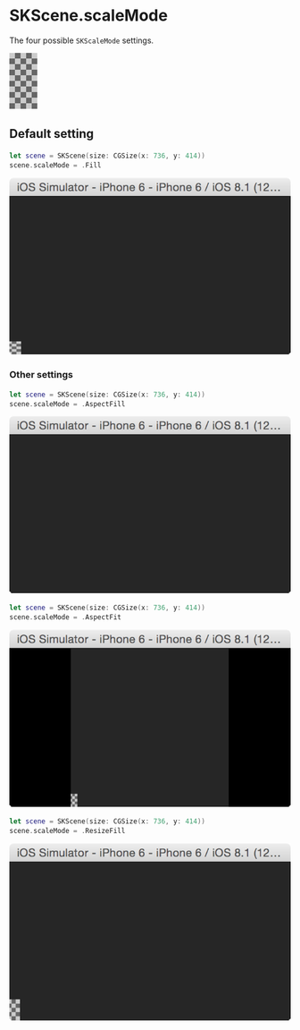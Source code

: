 # SKScene.scaleMode

The four possible `SKScaleMode` settings.

![Original image](rectangle.png)

## Default setting

```Swift
let scene = SKScene(size: CGSize(x: 736, y: 414))
scene.scaleMode = .Fill
```

![Original image](scene-scale-mode-fill.png)

### Other settings

```Swift
let scene = SKScene(size: CGSize(x: 736, y: 414))
scene.scaleMode = .AspectFill
```

![Original image](scene-scale-mode-aspect-fill.png)

```Swift
let scene = SKScene(size: CGSize(x: 736, y: 414))
scene.scaleMode = .AspectFit
```

![Original image](scene-scale-mode-aspect-fit.png)


```Swift
let scene = SKScene(size: CGSize(x: 736, y: 414))
scene.scaleMode = .ResizeFill
```

![Original image](scene-scale-mode-resize-fill.png)